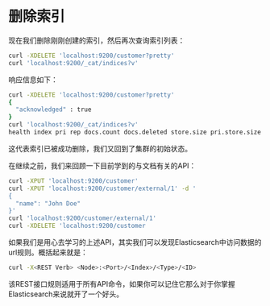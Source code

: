 # 删除索引

现在我们删除刚刚创建的索引，然后再次查询索引列表：

```bash
curl -XDELETE 'localhost:9200/customer?pretty'
curl 'localhost:9200/_cat/indices?v'
```

响应信息如下：

```bash
curl -XDELETE 'localhost:9200/customer?pretty'
{
  "acknowledged" : true
}
curl 'localhost:9200/_cat/indices?v'
health index pri rep docs.count docs.deleted store.size pri.store.size
```

这代表索引已被成功删除，我们又回到了集群的初始状态。

在继续之前，我们来回顾一下目前学到的与文档有关的API：

```bash
curl -XPUT 'localhost:9200/customer'
curl -XPUT 'localhost:9200/customer/external/1' -d '
{
  "name": "John Doe"
}'
curl 'localhost:9200/customer/external/1'
curl -XDELETE 'localhost:9200/customer
```

如果我们是用心去学习的上述API，其实我们可以发现Elasticsearch中访问数据的url规则。概括起来就是：

```bash
curl -X<REST Verb> <Node>:<Port>/<Index>/<Type>/<ID>
```

该REST接口规则适用于所有API命令，如果你可以记住它那么对于你掌握Elasticsearch来说就开了一个好头。

